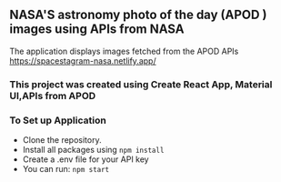 
## NASA'S astronomy photo of the day (APOD ) images using APIs from NASA
The application displays images fetched from the APOD APIs
https://spacestagram-nasa.netlify.app/

### This project was created using Create React App, Material UI,APIs from APOD 

### To Set up Application
- Clone the repository.
- Install all packages using `npm install`
- Create a .env file for your API key
- You can run: `npm start`

